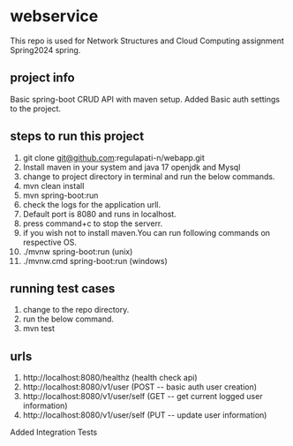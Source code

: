 # webservice
This repo is used for Network Structures and Cloud Computing assignment Spring2024 spring.
## project info
Basic spring-boot CRUD API with maven setup. Added Basic auth settings to the project.
## steps to run this project
1. git clone git@github.com:regulapati-n/webapp.git
2. Install maven in your system and java 17 openjdk and Mysql
3. change to project directory in terminal and run the below commands.
4. mvn clean install
5. mvn spring-boot:run
6. check the logs for the application urll.
7. Default port is 8080 and runs in localhost.
8. press command+c to stop the serverr.
9. if you wish not to install maven.You can run following commands on respective OS.
10. ./mvnw spring-boot:run  (unix)
11. ./mvnw.cmd spring-boot:run  (windows)
## running test cases
1. change to the repo directory.
2. run the below command.
3. mvn test
## urls 
1. http://localhost:8080/healthz (health check api)
2. http://localhost:8080/v1/user (POST -- basic auth user creation)
3. http://localhost:8080/v1/user/self (GET -- get current logged user information)
4. http://localhost:8080/v1/user/self (PUT -- update user information)



Added Integration Tests
